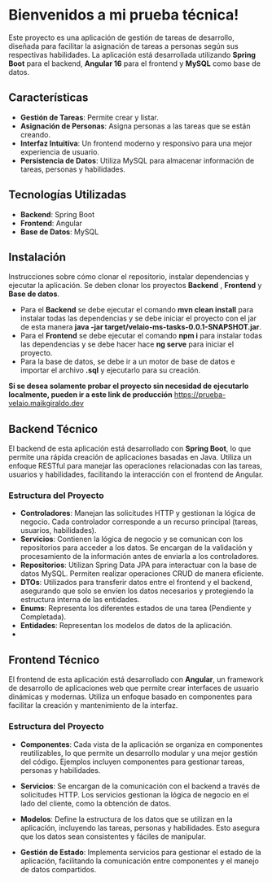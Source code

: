 # Bienvenidos a mi prueba técnica!

Este proyecto es una aplicación de gestión de tareas de desarrollo, diseñada para facilitar la asignación de tareas a personas según sus respectivas habilidades. La aplicación está desarrollada utilizando **Spring Boot** para el backend, **Angular 16** para el frontend y **MySQL** como base de datos.



## Características

-   **Gestión de Tareas**: Permite crear y listar.
-   **Asignación de Personas**: Asigna personas a las tareas que se están creando.
-   **Interfaz Intuitiva**: Un frontend moderno y responsivo para una mejor experiencia de usuario.
-   **Persistencia de Datos**: Utiliza MySQL para almacenar información de tareas, personas y habilidades.


## Tecnologías Utilizadas

-   **Backend**: Spring Boot
-   **Frontend**: Angular
-   **Base de Datos**: MySQL


## Instalación

Instrucciones sobre cómo clonar el repositorio, instalar dependencias y ejecutar la aplicación.
Se deben clonar los proyectos **Backend** , **Frontend** y **Base de datos**.
- Para el **Backend** se debe ejecutar el comando **mvn clean install** para instalar todas las dependencias y se debe iniciar el proyecto con el jar de esta manera **java -jar target/velaio-ms-tasks-0.0.1-SNAPSHOT.jar**.
- Para el **Frontend** se debe ejecutar el comando **npm i** para instalar todas las dependencias y se debe hacer hace **ng serve** para iniciar el proyecto.
- Para la base de datos, se debe ir a un motor de base de datos e importar el archivo **.sql** y ejecutarlo para su creación.

**Si se desea solamente probar el proyecto sin necesidad de ejecutarlo localmente, pueden ir a este link de producción** https://prueba-velaio.maikgiraldo.dev

## Backend Técnico

El backend de esta aplicación está desarrollado con **Spring Boot**, lo que permite una rápida creación de aplicaciones basadas en Java. Utiliza un enfoque RESTful para manejar las operaciones relacionadas con las tareas, usuarios y habilidades, facilitando la interacción con el frontend de Angular.

### Estructura del Proyecto

-   **Controladores**: Manejan las solicitudes HTTP y gestionan la lógica de negocio. Cada controlador corresponde a un recurso principal (tareas, usuarios, habilidades).
-   **Servicios**: Contienen la lógica de negocio y se comunican con los repositorios para acceder a los datos. Se encargan de la validación y procesamiento de la información antes de enviarla a los controladores.
-   **Repositorios**: Utilizan Spring Data JPA para interactuar con la base de datos MySQL. Permiten realizar operaciones CRUD de manera eficiente.
-   **DTOs**: Utilizados para transferir datos entre el frontend y el backend, asegurando que solo se envíen los datos necesarios y protegiendo la estructura interna de las entidades.
- **Enums**: Representa los diferentes estados de una tarea (Pendiente y  Completada).
- **Entidades**: Representan los modelos de datos de la aplicación.
- 
## Frontend Técnico

El frontend de esta aplicación está desarrollado con **Angular**, un framework de desarrollo de aplicaciones web que permite crear interfaces de usuario dinámicas y modernas. Utiliza un enfoque basado en componentes para facilitar la creación y mantenimiento de la interfaz.
### Estructura del Proyecto

-   **Componentes**: Cada vista de la aplicación se organiza en componentes reutilizables, lo que permite un desarrollo modular y una mejor gestión del código. Ejemplos incluyen componentes para gestionar tareas, personas y habilidades.
    
-   **Servicios**: Se encargan de la comunicación con el backend a través de solicitudes HTTP. Los servicios gestionan la lógica de negocio en el lado del cliente, como la obtención de datos.
    
-   **Modelos**: Define la estructura de los datos que se utilizan en la aplicación, incluyendo las tareas, personas y habilidades. Esto asegura que los datos sean consistentes y fáciles de manipular.
    
-   **Gestión de Estado**: Implementa servicios para gestionar el estado de la aplicación, facilitando la comunicación entre componentes y el manejo de datos compartidos.


